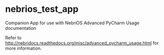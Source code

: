 # nebrios_test_app
Companion App for use with NebriOS Advanced PyCharm Usage documentation

Refer to http://nebridocs.readthedocs.org/misc/advanced_pycharm_usage.html for more information.
